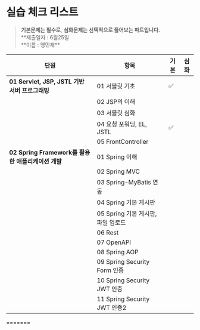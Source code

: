# 실습 체크 리스트

> **기본문제는 필수로**, **심화문제는 선택적으로 풀어보는 파트입니다.**  
> **제출일자 : 6월25일  
> **이름 : 맹민재\*\*


| 단원                                               | 항목                               | 기본 | 심화 |
| -------------------------------------------------- | ---------------------------------- | ---- | ---- |
| **01 Servlet, JSP, JSTL 기반 서버 프로그래밍**     | 01 서블릿 기초                     | ✅   |      |
|                                                    | 02 JSP의 이해                      |      |      |
|                                                    | 03 서블릿 심화                     |      |      |
|                                                    | 04 요청 포워딩, EL, JSTL           | ✅   |      |
|                                                    | 05 FrontController                 |      |      |
| **02 Spring Framework를 활용한 애플리케이션 개발** | 01 Spring 이해                     |      |      |
|                                                    | 02 Spring MVC                      |      |      |
|                                                    | 03 Spring-MyBatis 연동             |      |      |
|                                                    | 04 Spring 기본 게시판              |      |      |
|                                                    | 05 Spring 기본 게시판, 파일 업로드 |      |      |
|                                                    | 06 Rest                            |      |      |
|                                                    | 07 OpenAPI                         |      |      |
|                                                    | 08 Spring AOP                      |      |      |
|                                                    | 09 Spring Security Form 인증       |      |      |
|                                                    | 10 Spring Security JWT 인증        |      |      |
|                                                    | 11 Spring Security JWT 인증2       |      |      |
=======

